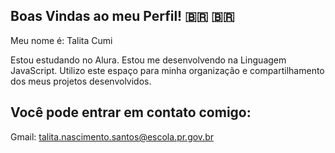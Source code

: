## Boas Vindas ao meu Perfil! 🇧🇷 🇧🇷

Meu nome é: Talita Cumi

Estou estudando no Alura.
Estou me desenvolvendo na Linguagem JavaScript.
Utilizo este espaço para minha organização e compartilhamento dos meus projetos desenvolvidos.

 ## Você pode entrar em contato comigo:

 Gmail: talita.nascimento.santos@escola.pr.gov.br

<!--
**Talita-Cumi/Talita-Cumi** is a ✨ _special_ ✨ repository because its `README.md` (this file) appears on your GitHub profile.

Here are some ideas to get you started:

- 🔭 I’m currently working on ...
- 🌱 I’m currently learning ...
- 👯 I’m looking to collaborate on ...
- 🤔 I’m looking for help with ...
- 💬 Ask me about ...
- 📫 How to reach me: ...
- 😄 Pronouns: ...
- ⚡ Fun fact: ...
-->

